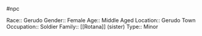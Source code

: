 #npc 

Race:: Gerudo
Gender:: Female
Age:: Middle Aged
Location:: Gerudo Town
Occupation:: Soldier
Family:: [[Rotana]] (sister)
Type:: Minor
